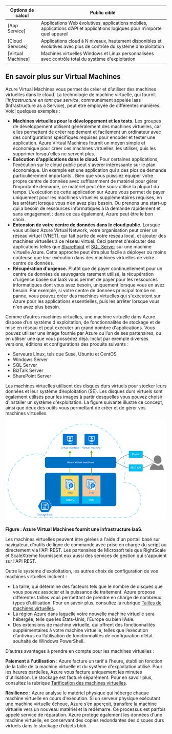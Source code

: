 | Options de calcul | Public ciblé |
| ------------------ | --------   |
| [App Service] | Applications Web évolutives, applications mobiles, applications d’API et applications logiques pour n’importe quel appareil |
| [Cloud Services] | Applications cloud à N niveaux, hautement disponibles et évolutives avec plus de contrôle du système d'exploitation |
| [Virtual Machines] | Machines virtuelles Windows et Linux personnalisées avec contrôle total du système d'exploitation |

<a name="tellmevm"></a>
## En savoir plus sur Virtual Machines

Azure Virtual Machines vous permet de créer et d’utiliser des machines virtuelles dans le cloud. La technologie de machine virtuelle, qui fournit l'*infrastructure en tant que service*, communément appelée Iaas (Infrastructure as a Service), peut être employée de différentes manières. Voici quelques exemples :

- **Machines virtuelles pour le développement et les tests.** Les groupes de développement utilisent généralement des machines virtuelles, car elles permettent de créer rapidement et facilement un ordinateur avec des configurations spécifiques requises pour encoder et tester une application. Azure Virtual Machines fournit un moyen simple et économique pour créer ces machines virtuelles, les utiliser, puis les supprimer lorsqu'elles ne servent plus.
- **Exécution d'applications dans le cloud.** Pour certaines applications, l'exécution sur le cloud public peut s'avérer intéressante sur le plan économique. Un exemple est une application qui a des pics de demande particulièrement importants . Bien que vous puissiez équiper votre propre centre de données avec suffisamment de matériel pour gérer l’importante demande, ce matériel peut être sous-utilisé la plupart du temps. L'exécution de cette application sur Azure vous permet de payer uniquement pour les machines virtuelles supplémentaires requises, en les arrêtant lorsque vous n’en avez plus besoin. Ou prenons une start-up qui a besoin de ressources informatiques à la demande rapidement et sans engagement : dans ce cas également, Azure peut être le bon choix.
- **Extension de votre centre de données dans le cloud public.** Lorsque vous utilisez Azure Virtual Network, votre organisation peut créer un réseau virtuel (VNET), qui fait partie de votre réseau local, et ajouter des machines virtuelles à ce réseau virtuel. Ceci permet d'exécuter des applications telles que [SharePoint](../articles/virtual-machines/virtual-machines-windows-sharepoint-farm-structure.md) et [SQL Server](../articles/virtual-machines/virtual-machines-windows-classic-sql-overview.md) sur une machine virtuelle Azure. Cette approche peut être plus facile à déployer ou moins coûteuse que leur exécution dans des machines virtuelles de votre centre de données.   
- **Récupération d'urgence.** Plutôt que de payer continuellement pour un centre de données de sauvegarde rarement utilisé, la récupération d'urgence basée sur IaaS vous permet de payer pour les ressources informatiques dont vous avez besoin, uniquement lorsque vous en avez besoin. Par exemple, si votre centre de données principal tombe en panne, vous pouvez créer des machines virtuelles qui s'exécutent sur Azure pour les applications essentielles, puis les arrêter lorsque vous n'en avez plus besoin.

Comme d’autres machines virtuelles, une machine virtuelle dans Azure dispose d’un système d'exploitation, de fonctionnalités de stockage et de mise en réseau et peut exécuter un grand nombre d'applications. Vous pouvez utiliser une image fournie par Azure ou l’un de ses partenaires, ou en utiliser une que vous possédez déjà. Inclut par exemple diverses versions, éditions et configurations des produits suivants :
 
- Serveurs Linux, tels que Suse, Ubuntu et CentOS
- Windows Server 
- SQL Server
- BizTalk Server 
- SharePoint Server

Les machines virtuelles utilisent des disques durs virtuels pour stocker leurs données et leur système d’exploitation (SE). Les disques durs virtuels sont également utilisés pour les images à partir desquelles vous pouvez choisir d'installer un système d'exploitation. La figure suivante illustre ce concept, ainsi que deux des outils vous permettant de créer et de gérer vos machines virtuelles.

<a name="fig_createvms"></a> ![vm\_diagram](./media/virtual-machines-choose-me-content/diagram.png)

**Figure : Azure Virtual Machines fournit une infrastructure IaaS.**

Les machines virtuelles peuvent être gérées à l'aide d'un portail basé sur navigateur, d’outils de ligne de commande avec prise en charge du script ou directement via l'API REST. Les partenaires de Microsoft tels que RightScale et ScaleXtreme fournissent eux aussi des services de gestion qui s'appuient sur l'API REST.

Outre le système d'exploitation, les autres choix de configuration de vos machines virtuelles incluent  :

- La taille, qui détermine des facteurs tels que le nombre de disques que vous pouvez associer et la puissance de traitement. Azure propose différentes tailles vous permettant de prendre en charge de nombreux types d'utilisation. Pour en savoir plus, consultez la rubrique [Tailles de machines virtuelles](../articles/virtual-machines/virtual-machines-linux-sizes.md).  
- La région Azure dans laquelle votre nouvelle machine virtuelle sera hébergée, telle que les États-Unis, l’Europe ou bien l’Asie. 
- Des extensions de machine virtuelle, qui offrent des fonctionnalités supplémentaires à votre machine virtuelle, telles que l’exécution d’antivirus ou l’utilisation de fonctionnalités de configuration d’état souhaité de Windows PowerShell.

D’autres avantages à prendre en compte pour les machines virtuelles :

**Paiement à l'utilisation** : Azure facture un tarif à l’heure, établi en fonction de la taille de la machine virtuelle et du système d'exploitation utilisé. Pour les heures partielles, Azure vous facture uniquement les minutes d'utilisation. Le stockage est facturé séparément. Pour en savoir plus, consultez la rubrique [Tarification des machines virtuelles](https://azure.microsoft.com/pricing/details/virtual-machines/).

**Résilience** : Azure analyse le matériel physique qui héberge chaque machine virtuelle en cours d'exécution. Si un serveur physique exécutant une machine virtuelle échoue, Azure s’en aperçoit, transfère la machine virtuelle vers un nouveau matériel et la redémarre. Ce processus est parfois appelé service de réparation. Azure protège également les données d'une machine virtuelle, en conservant des copies redondantes des disques durs virtuels dans le stockage d’objets blob.

<!---HONumber=AcomDC_0330_2016-->